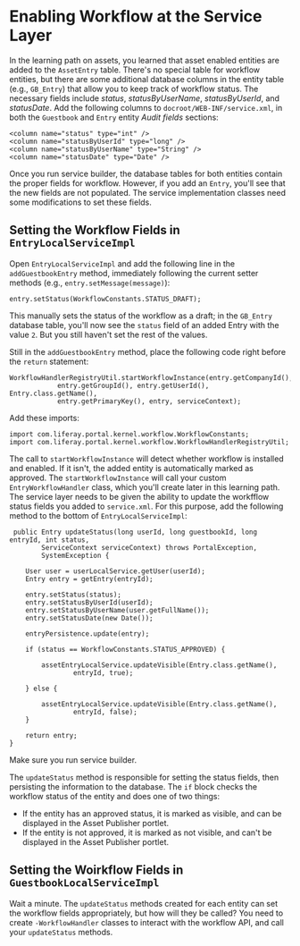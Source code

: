 # Enabling Workflow at the Service Layer

In the learning path on assets, you learned that asset enabled entities are
added to the `AssetEntry` table. There's no special table for workflow
entities, but there are some additional database columns in the entity table
(e.g., `GB_Entry`)  that allow you to keep track of workflow status. The
necessary fields include *status*, *statusByUserName*, *statusByUserId*, and
*statusDate*. Add the following columns to `docroot/WEB-INF/service.xml`, in
both the `Guestbook` and `Entry` entity *Audit fields* sections:

    <column name="status" type="int" />
    <column name="statusByUserId" type="long" />
    <column name="statusByUserName" type="String" />
    <column name="statusDate" type="Date" />

Once you run service builder, the database tables for both entities contain the
proper fields for workflow. However, if you add an `Entry`, you'll see that the
new fields are not populated. The service implementation classes need some
modifications to set these fields. 


## Setting the Workflow Fields in `EntryLocalServiceImpl`

Open `EntryLocalServiceImpl` and add the following line in the
`addGuestbookEntry` method, immediately following the current setter methods
(e.g., `entry.setMessage(message)`):

    entry.setStatus(WorkflowConstants.STATUS_DRAFT);

This manually sets the status of the workflow as a draft; in the `GB_Entry`
database table, you'll now see the `status` field of an added Entry with the
value `2`. But you still haven't set the rest of the values.

Still in the `addGuestbookEntry` method, place the following code right before the `return` statement:

    WorkflowHandlerRegistryUtil.startWorkflowInstance(entry.getCompanyId(), 
				entry.getGroupId(), entry.getUserId(), Entry.class.getName(), 
				entry.getPrimaryKey(), entry, serviceContext);

Add these imports:

    import com.liferay.portal.kernel.workflow.WorkflowConstants;
    import com.liferay.portal.kernel.workflow.WorkflowHandlerRegistryUtil;

The call to `startWorkflowInstance` will detect whether workflow is installed
and enabled. If it isn't, the added entity is automatically marked as approved.
The `startWorkflowInstance` will call your custom `EntryWorkflowHandler` class,
which you'll create later in this learning path. The service layer needs to be
given the ability to update the workfflow status fields you added to
`service.xml`. For this purpose, add the following method to the bottom of
`EntryLocalServiceImpl`:

     public Entry updateStatus(long userId, long guestbookId, long entryId, int status,
			ServiceContext serviceContext) throws PortalException,
			SystemException {

		User user = userLocalService.getUser(userId);
		Entry entry = getEntry(entryId);

		entry.setStatus(status);
		entry.setStatusByUserId(userId);
		entry.setStatusByUserName(user.getFullName());
		entry.setStatusDate(new Date());

		entryPersistence.update(entry);

		if (status == WorkflowConstants.STATUS_APPROVED) {

			assetEntryLocalService.updateVisible(Entry.class.getName(),
					entryId, true);

		} else {

			assetEntryLocalService.updateVisible(Entry.class.getName(),
					entryId, false);
		}

		return entry;
	}

Make sure you run service builder.

The `updateStatus` method is responsible for setting the status fields, then
persisting the information to the database. The `if` block checks the workflow
status of the entity and does one of two things:

- If the entity has an approved status, it is marked as visible, and can be
  displayed in the Asset Publisher portlet.
- If the entity is not approved, it is marked as not visible, and can't be
  displayed in the Asset Publisher portlet.

## Setting the Woirkflow Fields in `GuestbookLocalServiceImpl`

<!--Do the same thing here -->

Wait a minute. The `updateStatus` methods created for each entity can set the
workflow fields appropriately, but how will they be called? You need to create
`-WorkflowHandler` classes to interact with the workflow API, and call your
`updateStatus` methods. 

